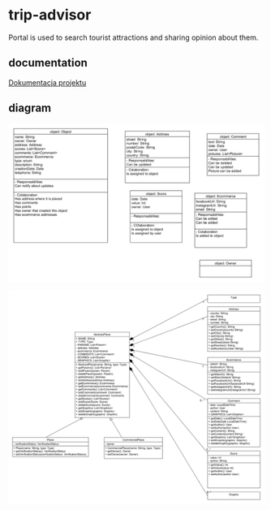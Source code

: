# trip-advisor

Portal is used to search tourist attractions and sharing opinion about them.

## documentation

[Dokumentacja projektu](https://docs.google.com/document/d/1D8wIUmMs7kQ3UNHuGCAnZvQh7-DAUwTEI3hzsNaRPGk/edit?usp=sharing)

## diagram

![alt text](https://github.com/hopefulMechanic/trip-advisor/raw/master/docs/CRC.png)

![alt text](https://github.com/hopefulMechanic/trip-advisor/raw/master/docs/places.png)
